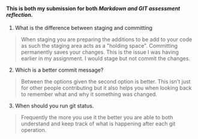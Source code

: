 #### This is both my submission for both _Markdown and GIT assessment reflection._
1. What is the difference between staging and committing
  > When staging you are preparing the additions to be add to your code as such the staging area acts as a "holding space". Committing permanently saves your changes. This is the issue I was having earlier in my assignment. I would stage but not commit the changes.
2. Which is a better commit message?
  >Between the options given the second option is better. This isn't just for other people contributing but it also helps you when looking back to remember what and why it something was changed.
3. When should you run git status.
  > Frequently the more you use it the better you are able to both understand and keep track of what is happening after each git operation.
